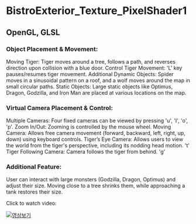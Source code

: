 # BistroExterior_Texture_PixelShader1

## OpenGL, GLSL

### Object Placement & Movement:

Moving Tiger: Tiger moves around a tree, follows a path, and reverses direction upon collision with a blue door.
Control Tiger Movement: 'L' key pauses/resumes tiger movement.
Additional Dynamic Objects: Spider moves in a sinusoidal pattern on a roof, and a wolf moves around the map in small circular paths.
Static Objects: Large static objects like Optimus, Dragon, Godzilla, and Iron Man are placed at various locations on the map.

### Virtual Camera Placement & Control:

Multiple Cameras: Four fixed cameras can be viewed by pressing 'u', 'I', 'o', 'p'.
Zoom In/Out: Zooming is controlled by the mouse wheel.
Moving Camera: Allows free camera movement (forward, backward, left, right, up, down) using keyboard controls.
Tiger’s Eye Camera: Allows users to view the world from the tiger's perspective, including its nodding head motion. 't'
Tiger Following Camera: Camera follows the tiger from behind. 'g'

### Additional Feature:
User can interact with large monsters (Godzilla, Dragon, Optimus) and adjust their size. Moving close to a tree shrinks them, while approaching a tank restores their size. 

Click to watch video:

[![영상보기](https://img.youtube.com/vi/4-i9scD6gZ8/0.jpg)](https://www.youtube.com/watch?v=4-i9scD6gZ8)
